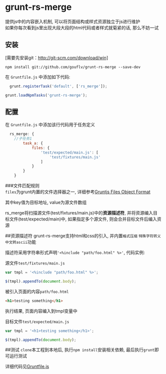 # grunt-rs-merge

提供js中的内容嵌入机制, 可以将页面结构或样式资源独立于js进行维护   
如果你每次看到js里出现大段大段的html代码或者样式就菊紧的话, 那么不妨一试

## 安装 
[需要先安装git：http://git-scm.com/download/win]

``npm install git://github.com/gouflv/grunt-rs-merge --save-dev``


在 ``Gruntfile.js`` 中添加如下代码:

```javascript
  grunt.registerTask('default', ['rs_merge']);
```  

```javascript
grunt.loadNpmTasks('grunt-rs-merge');
```

## 配置

在 ``Gruntfile.js`` 中添加该行代码用于任务定义

```javascript
  rs_merge: {
  	//子任务1
		task_a: {
			files: {
				'test/expected/main.js': [
					'test/fixtures/main.js'
				]
			}
		}
	}
```

###文件匹配规则	
``files``为grunt内置的文件选择器之一, 详细参考[Gruntjs Files Object Format](http://gruntjs.com/configuring-tasks#files-object-format)

其中key值为目标地址, value为源文件数组

rs_merge将扫描源文件(test/fixtures/main.js)中的**资源描述符**, 并将资源编入目标文件(test/expected/main)中, 如果指定多个源文件, 则会合并目标文件后编入资源

##资源描述符
grunt-rs-merge支持html和css的引入, 并内置`格式压缩` `特殊字符转义` `中文转ascii`功能

描述符采用字符串形式声明``'<%include "path/foo.html" %>'``, 代码实例:

源文件`test/fixtures/main.js`

```javascript
var tmpl = '<%include "path/foo.html" %>';

$(tmpl).appendTo(document.body);
```

被引入页面的内容`path/foo.html`
```html
<h1>testing something</h1>
```

执行结果, 页面内容编入到tmpl变量中

目标文件`test/expected/main.js`

```javascript
var tmpl = '<h1>testing something</h1>';

$(tmpl).appendTo(document.body);
```


##测试
``clone``本工程到本地后, 执行``npm install``安装相关依赖, 最后执行``grunt``即可运行测试

详细代码见[Gruntfile.js](Gruntfile.js) 

